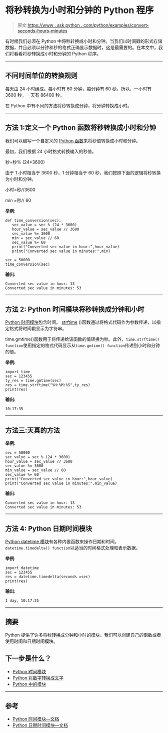 # 将秒转换为小时和分钟的 Python 程序

> 原文:[https://www . ask python . com/python/examples/convert-seconds-hours-minutes](https://www.askpython.com/python/examples/convert-seconds-hours-minutes)

有时候我们必须在 Python 中将秒转换成小时和分钟。当我们以时间戳的形式存储数据，并且必须以分钟和秒的格式正确显示数据时，这是最需要的。在本文中，我们将看看将秒转换成小时和分钟的 Python 程序。

* * *

## 不同时间单位的转换规则

每天由 24 小时组成。每小时有 60 分钟，每分钟有 60 秒。所以，一小时有 3600 秒，一天有 86400 秒。

在 Python 中有不同的方法将秒转换成分钟，将分钟转换成小时。

* * *

## 方法 1:定义一个 Python 函数将秒转换成小时和分钟

我们可以编写一个自定义的 [Python 函数](https://www.askpython.com/python/python-functions)来将秒值转换成小时和分钟。

最初，我们根据 24 小时格式转换输入的秒值。

秒=秒% (24*3600)

由于 1 小时相当于 3600 秒，1 分钟相当于 60 秒，我们按照下面的逻辑将秒转换为小时和分钟。

小时=秒//3600

min =秒// 60

**举例:**

```
def time_conversion(sec):
   sec_value = sec % (24 * 3600)
   hour_value = sec_value // 3600
   sec_value %= 3600
   min = sec_value // 60
   sec_value %= 60
   print("Converted sec value in hour:",hour_value)
   print("Converted sec value in minutes:",min)

sec = 50000
time_conversion(sec)

```

**输出:**

```
Converted sec value in hour: 13
Converted sec value in minutes: 53

```

* * *

## 方法 2: Python 时间模块将秒转换成分钟和小时

[Python 时间模块](https://www.askpython.com/python-modules/python-time-module#:~:text=The%20Python%20time%20module%20contains,%2C%20hour%2C%20seconds%2C%20etc.)包含时间。 [strftime](https://www.askpython.com/python-modules/python-strftime) ()函数通过将格式代码作为参数传递，以指定格式将时间戳显示为字符串。

time.gmtime()函数用于将传递给该函数的值转换为秒。此外，`time.strftime() function`使用指定的格式代码显示从`time.gmtime() function`传递到小时和分钟的值。

**举例:**

```
import time
sec = 123455
ty_res = time.gmtime(sec)
res = time.strftime("%H:%M:%S",ty_res)
print(res)

```

**输出:**

```
10:17:35

```

* * *

## 方法三:天真的方法

**举例:**

```
sec = 50000
sec_value = sec % (24 * 3600)
hour_value = sec_value // 3600
sec_value %= 3600
min_value = sec_value // 60
sec_value %= 60
print("Converted sec value in hour:",hour_value)
print("Converted sec value in minutes:",min_value)

```

**输出:**

```
Converted sec value in hour: 13
Converted sec value in minutes: 53

```

* * *

## 方法 4: Python 日期时间模块

[Python datetime 模块](https://www.askpython.com/python-modules/python-datetime-module)有各种内置函数来操作日期和时间。`datetime.timedelta() function`以适当的时间格式处理和表示数据。

**举例**:

```
import datetime
sec = 123455
res = datetime.timedelta(seconds =sec)
print(res)

```

**输出:**

```
1 day, 10:17:35

```

* * *

## 摘要

Python 提供了许多将秒转换成分钟和小时的模块。我们可以创建自己的函数或者使用时间和日期时间模块。

## 下一步是什么？

*   [Python 时间模块](https://www.askpython.com/python-modules/python-time-module)
*   [Python 将数字转换成文字](https://www.askpython.com/python/python-convert-number-to-words)
*   [Python 中的模块](https://www.askpython.com/python-modules/python-modules)

* * *

## 参考

*   [Python 时间模块—文档](https://docs.python.org/3/library/time.html)
*   [Python 日期时间模块—文档](https://docs.python.org/3/library/datetime.html)